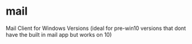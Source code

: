 # mail
Mail Client for Windows Versions (ideal for pre-win10 versions that dont have the built in mail app but works on 10)
